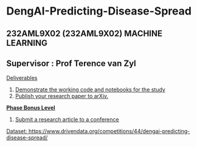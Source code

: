 # DengAI-Predicting-Disease-Spread
## 232AML9X02 (232AML9X02) MACHINE LEARNING
## Supervisor :  Prof Terence van Zyl

<u> Deliverables <u>
1. Demonstrate the working code and notebooks for the study
2. Publish your research paper to arXiv.

<u> **Phase Bonus Level** <u>
1. Submit a research article to a conference

Dataset:
https://www.drivendata.org/competitions/44/dengai-predicting-disease-spread/
